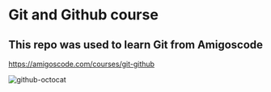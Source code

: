 # Git and Github course

## This repo was used to learn Git from Amigoscode

https://amigoscode.com/courses/git-github

![github-octocat](https://user-images.githubusercontent.com/48028936/218614169-1271d4b5-5c32-4bf6-85ca-def52ee83a94.png)
